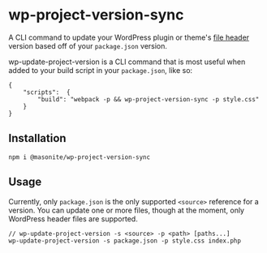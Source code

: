 # wp-project-version-sync

A CLI command to update your WordPress plugin or theme's [file header](https://codex.wordpress.org/File_Header) version based off of your `package.json` version.

wp-update-project-version is a CLI command that is most useful when added to your build script in your `package.json`, like so:

```
{
    "scripts":  {
        "build": "webpack -p && wp-project-version-sync -p style.css"
    }
}
```

## Installation

```
npm i @masonite/wp-project-version-sync
```

## Usage

Currently, only `package.json` is the only supported `<source>` reference for a version. You can update one or more files, though at the moment, only WordPress header files are supported.

```
// wp-update-project-version -s <source> -p <path> [paths...]
wp-update-project-version -s package.json -p style.css index.php
```